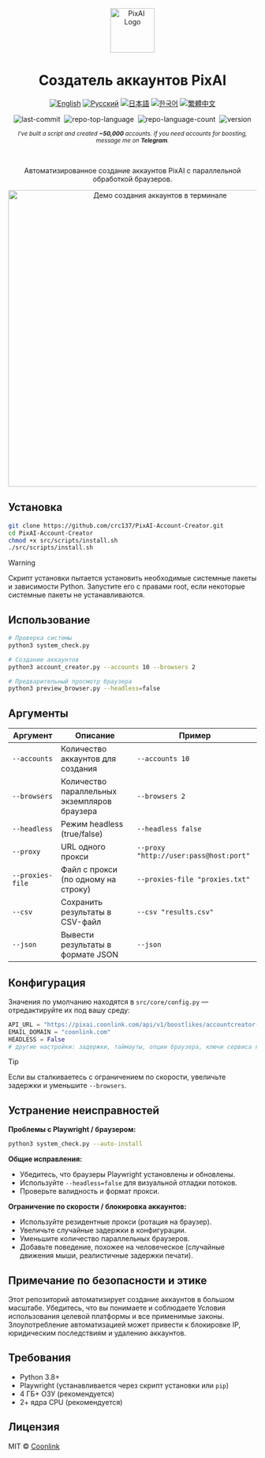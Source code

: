 <div align="center">
  <a href="https://github.com/coonlink">
    <img width="90px" src="https://raw.coonlink.com/cloud/PixAI Daily/logo.svg" alt="PixAI Logo" />
  </a>
  <h1>Создатель аккаунтов PixAI</h1>

[![English](https://img.shields.io/badge/lang-English%20🇺🇸-white)](README.md)
[![Русский](https://img.shields.io/badge/язык-Русский%20🇷🇺-white)](README.ru.md)
[![日本語](https://img.shields.io/badge/言語-日本語%20🇯🇵-white)](README.ja.md)
[![한국어](https://img.shields.io/badge/언어-한국어%20🇰🇷-white)](README.ko.md)
[![繁體中文](https://img.shields.io/badge/語言-繁體中文%20🇹🇼-white)](README.zh-TW.md)

<img alt="last-commit" src="https://img.shields.io/github/last-commit/crc137/PixAI-Account-Creator?style=flat&amp;logo=git&amp;logoColor=white&amp;color=0080ff" style="margin: 0px 2px;">
<img alt="repo-top-language" src="https://img.shields.io/github/languages/top/crc137/PixAI-Account-Creator?style=flat&amp;color=0080ff" style="margin: 0px 2px;">
<img alt="repo-language-count" src="https://img.shields.io/github/languages/count/crc137/PixAI-Account-Creator?style=flat&amp;color=0080ff" style="margin: 0px 2px;">
<img alt="version" src="https://img.shields.io/badge/version-1.0.0-blue" style="margin: 0px 2px;">

<sub><i>I've built a script and created ___~50,000___ accounts. If you need accounts for boosting, message me on ___Telegram___. </i></sub>
</div>

<br />

<div align="center">
  <p>Автоматизированное создание аккаунтов PixAI с параллельной обработкой браузеров.</p>
  <img width="600" src="https://raw.coonlink.com/cloud/photo_5974064291013316193_x.jpg" alt="Демо создания аккаунтов в терминале" />
</div>

## Установка

```bash
git clone https://github.com/crc137/PixAI-Account-Creator.git
cd PixAI-Account-Creator
chmod +x src/scripts/install.sh
./src/scripts/install.sh
```

> [!WARNING]  
> Скрипт установки пытается установить необходимые системные пакеты и зависимости Python. Запустите его с правами root, если некоторые системные пакеты не устанавливаются.

## Использование

```bash
# Проверка системы
python3 system_check.py

# Создание аккаунтов
python3 account_creator.py --accounts 10 --browsers 2

# Предварительный просмотр браузера
python3 preview_browser.py --headless=false
```

## Аргументы

| Аргумент         | Описание                                 | Пример                           |
|------------------|------------------------------------------|----------------------------------|
| `--accounts`     | Количество аккаунтов для создания        | `--accounts 10`                  |
| `--browsers`     | Количество параллельных экземпляров браузера | `--browsers 2`               |
| `--headless`     | Режим headless (true/false)              | `--headless false`               |
| `--proxy`        | URL одного прокси                        | `--proxy "http://user:pass@host:port"` |
| `--proxies-file` | Файл с прокси (по одному на строку)      | `--proxies-file "proxies.txt"`   |
| `--csv`          | Сохранить результаты в CSV-файл          | `--csv "results.csv"`            |
| `--json`         | Вывести результаты в формате JSON        | `--json`                         |

## Конфигурация

Значения по умолчанию находятся в `src/core/config.py` — отредактируйте их под вашу среду:

```python
API_URL = "https://pixai.coonlink.com/api/v1/boostlikes/accountcreator-add"
EMAIL_DOMAIN = "coonlink.com"
HEADLESS = False
# другие настройки: задержки, таймауты, опции браузера, ключи сервиса капчи и т.д.
```

> [!TIP]  
> Если вы сталкиваетесь с ограничением по скорости, увеличьте задержки и уменьшите `--browsers`.

## Устранение неисправностей

**Проблемы с Playwright / браузером:**

```bash
python3 system_check.py --auto-install
```

**Общие исправления:**

- Убедитесь, что браузеры Playwright установлены и обновлены.
- Используйте `--headless=false` для визуальной отладки потоков.
- Проверьте валидность и формат прокси.

**Ограничение по скорости / блокировка аккаунтов:**

- Используйте резидентные прокси (ротация на браузер).
- Увеличьте случайные задержки в конфигурации.
- Уменьшите количество параллельных браузеров.
- Добавьте поведение, похожее на человеческое (случайные движения мыши, реалистичные задержки печати).

## Примечание по безопасности и этике

Этот репозиторий автоматизирует создание аккаунтов в большом масштабе. Убедитесь, что вы понимаете и соблюдаете Условия использования целевой платформы и все применимые законы. Злоупотребление автоматизацией может привести к блокировке IP, юридическим последствиям и удалению аккаунтов.

## Требования

- Python 3.8+
- Playwright (устанавливается через скрипт установки или `pip`)
- 4 ГБ+ ОЗУ (рекомендуется)
- 2+ ядра CPU (рекомендуется)

## Лицензия

MIT © [Coonlink](https://coonlink.com)
